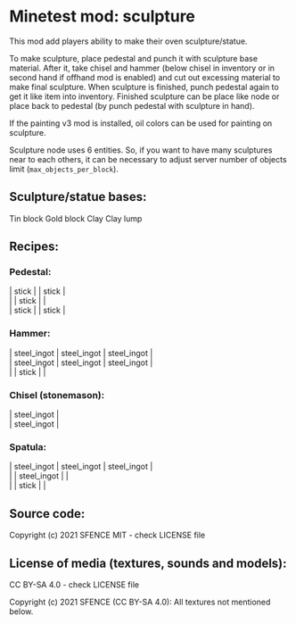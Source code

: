 Minetest mod: sculpture
=======================
This mod add players ability to make their oven sculpture/statue.

To make sculpture, place pedestal and punch it with sculpture base material. After it, take chisel and hammer (below chisel in inventory or in second hand if offhand mod is enabled) and cut out excessing material to make final sculpture. When sculpture is finished, punch pedestal again to get it like item into inventory. Finished sculpture can be place like node or place back to pedestal (by punch pedestal with sculpture in hand).

If the painting v3 mod is installed, oil colors can be used for painting on sculpture.

Sculpture node uses 6 entities. So, if you want to have many sculptures near to each others, it can be necessary to adjust server number of objects limit (`max_objects_per_block`).

Sculpture/statue bases:
----------------------

Tin block
Gold block
Clay
Clay lump

Recipes:
--------

### Pedestal:

| stick |       | stick |  
|       | stick |       |  
| stick |       | stick |  

### Hammer:

| steel_ingot | steel_ingot | steel_ingot |  
| steel_ingot | steel_ingot | steel_ingot |  
|             |    stick    |             |  

### Chisel (stonemason):

| steel_ingot |  
| steel_ingot |

### Spatula:

| steel_ingot | steel_ingot | steel_ingot |  
|             | steel_ingot |             |  
|             |    stick    |             |  

Source code:
-----------------------
Copyright (c) 2021 SFENCE
MIT - check LICENSE file

License of media (textures, sounds and models):
-----------------------------------------------
CC BY-SA 4.0 - check LICENSE file

Copyright (c) 2021 SFENCE (CC BY-SA 4.0):
All textures not mentioned below.



